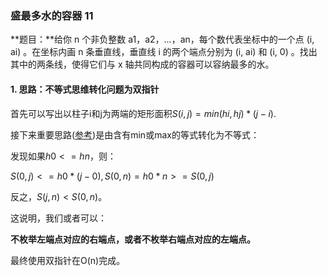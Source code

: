 ### 盛最多水的容器 11

**题目：**给你 n 个非负整数 a1，a2，...，an，每个数代表坐标中的一个点 (i, ai) 。在坐标内画 n 条垂直线，垂直线 i 的两个端点分别为 (i, ai) 和 (i, 0) 。找出其中的两条线，使得它们与 x 轴共同构成的容器可以容纳最多的水。

#### 1. 思路：不等式思维转化问题为双指针

首先可以写出以柱子i和j为两端的矩形面积$S(i,j)=min(hi, hj)*(j-i)$.

接下来重要思路([参考](https://baidinghub.github.io/))是由含有min或max的等式转化为不等式：

发现如果$h0<=hn$，则：

$S(0,j)<=h0*(j-0), S(0,n)=h0*n>=S(0,j)$

反之，$S(j,n)<S(0,n)$。

这说明，我们或者可以：

**不枚举左端点对应的右端点，或者不枚举右端点对应的左端点。**

最终使用双指针在O(n)完成。

